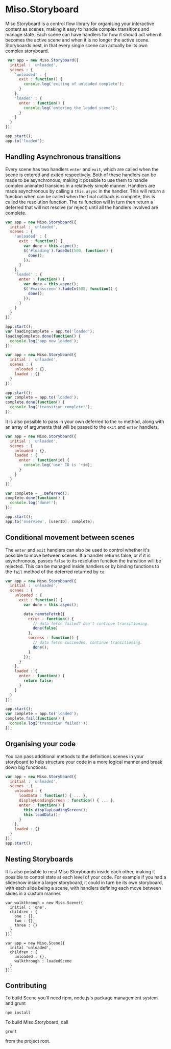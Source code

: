 # Miso.Storyboard #

Miso.Storyboard is a control flow library for organising your interactive content as scenes, making it easy to 
handle complex transitions and manage state. Each scene can have handlers for how it should act 
when it becomes the active scene and when it is no longer the active scene. Storyboards nest, 
in that every single scene can actually be its own complex storyboard.

```javascript
 var app = new Miso.Storyboard({
  initial : 'unloaded',
  scenes : {
    'unloaded' : {
      exit : function() {
        console.log('exiting of unloaded complete');
      }
    },
    'loaded' : {
      enter : function() {
        console.log('entering the loaded scene');
      }
    }
  }
});

app.start();
app.to('loaded');
```

## Handling Asynchronous transitions ##

Every scene has two handlers `enter` and `exit`, which are called when the
scene is entered and exited respectively. Both of these handlers can be made to be asynchronous, making 
it possible to use them to handle complex animated transions in a relatively simple manner. Handlers 
are made asynchronous by calling a `this.async` in the handler. This will return a function when can 
be called when the final callback is complete, this is called the resolution function. The `to` function 
will in turn then return a deferred that will not resolve (or reject) until all the handlers involved are complete.

```javascript
var app = new Miso.Storyboard({
  initial : 'unloaded',
  scenes : {
    'unloaded' : {
      exit : function() {
        var done = this.async();
        $('#loading').fadeOut(500, function() {
          done();
        });
      }
    },
    'loaded' : {
      enter : function() {
        var done = this.async();
        $('#mainscreen').fadeIn(500, function() {
          done();
        });
      }
    }
  }
});

app.start();
var loadingComplete = app.to('loaded');
loadingComplete.done(function() {
  console.log('app now loaded');
});
```


```javascript
var app = new Miso.Storyboard({
  initial : 'unloaded',
  scenes : {
    unloaded : {},
    loaded : {}
  }
});

app.start();
var complete = app.to('loaded');
complete.done(function() {
  console.log('transition complete!');
});
```

It is also possible to pass in your own deferred to the `to` method, along 
with an array of arguments that will be passed to the `exit` and `enter` handlers.

```javascript
var app = new Miso.Storyboard({
  initial : 'unloaded',
  scenes : {
    unloaded : {},
    loaded : {
      enter : function(id) {
        console.log('user ID is '+id);
      }
    }
  }
});

var complete = _.Deferred();
complete.done(function() { 
  console.log('done!');
});

app.start();
app.to('overview', [userID], complete);
```

## Conditional movement between scenes ##

The `enter` and `exit` handlers can also be used to control whether it's possible to move between scenes. 
If a handler returns false, or if it is asynchronous, passes `false` to its resolution function the 
transition will be rejected. This can be managed inside handlers or by binding functions to the `fail` 
method of the deferred returned by `to`.

```javascript
var app = new Miso.Storyboard({
  initial : 'unloaded',
  scenes : {
    unloaded : {
      exit : function() {
        var done = this.async();

        data.remoteFetch({
          error : function() {
            // data fetch failed? don't continue transitioning.
            done(false)
          },
          success : function() {
            // data fetch succeeded, continue transitioning.
            done();
          }
        });
      }
    },
    loaded : {
      enter : function() {
        return false;
      }
    }
  }
});

app.start();
var complete = app.to('loaded');
complete.fail(function() {
  console.log('transition failed!');
});
```

## Organising your code ##

You can pass additional methods to the definitions scenes in your storyboard
to help structure your code in a more logical manner and break down big functions.

```javascript
var app = new Miso.Storyboard({
  initial : 'unloaded',
  scenes : {
    unloaded : {
      loadData : function() { ... },
      displayLoadingScreen : function() { ... },
      enter : function() {
        this.displayLoadingScreen();
        this.loadData();
      }
    },
    loaded : {}
  }
});
app.start();
```

## Nesting Storyboards ##

It is also possible to nest Miso Storyboards inside each other, making it possible 
to control state at each level of your code. For example if you had a slideshow inside 
a larger storyboard, it could in turn be its own storyboard, with each slide being a scene, with handlers 
defining each move between slides in a custom manner. 

```javscript
var walkthrough = new Miso.Scene({
  initial : 'one',
  children : {
    one : {},
    two : {},
    three : {}
  }
});

var app = new Miso.Scene({
  inital 'unloaded',
  children : {
    unloaded : {},
    walkthrough : loadedScene
  }
});
```

## Contributing ##

To build Scene you'll need npm, node.js's package management system and grunt

`npm install`

To build Miso.Storyboard, call

`grunt`

from the project root.

